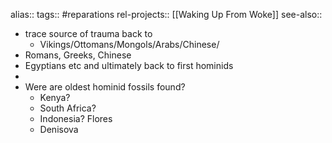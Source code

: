 alias::
tags:: #reparations 
rel-projects:: [[Waking Up From Woke]]
see-also::

- trace source of trauma back to
	- Vikings/Ottomans/Mongols/Arabs/Chinese/
- Romans, Greeks, Chinese
- Egyptians etc and ultimately back to first hominids
-
- Were are oldest hominid fossils found?
	- Kenya?
	- South Africa?
	- Indonesia? Flores
	- Denisova